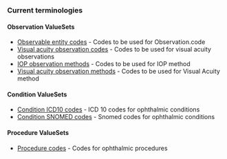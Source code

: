 ### Current terminologies

#### Observation ValueSets
* [Observable entity codes](ValueSet-observable-entities.html) - Codes to be used for Observation.code
* [Visual acuity observation codes](ValueSet-observation-va.html) - Codes to be used for visual acuity observations
* [IOP observation methods](ValueSet-iop-methods.html) - Codes to be used for IOP method
* [Visual acuity observation methods](ValueSet-iop-methods.html) - Codes to be used for Visual Acuity method

#### Condition ValueSets
* [Condition ICD10 codes](ValueSet-conditions-icd10.html) - ICD 10 codes for ophthalmic conditions
* [Condition SNOMED codes](ValueSet-conditions-snomed.html) - Snomed codes for ophthalmic conditions

#### Procedure ValueSets
* [Procedure codes](ValueSet-procedures.html) - Codes for ophthalmic procedures